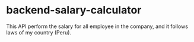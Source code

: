 # backend-salary-calculator

This API perform the salary for all employee in the company, and it follows laws of my country (Peru).
    